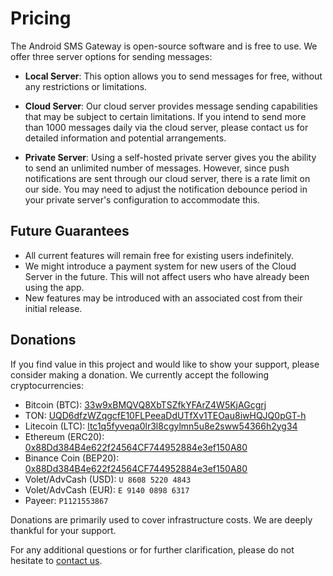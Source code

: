 # Pricing

The Android SMS Gateway is open-source software and is free to use. We offer three server options for sending messages:

- **Local Server**: This option allows you to send messages for free, without any restrictions or limitations.

- **Cloud Server**: Our cloud server provides message sending capabilities that may be subject to certain limitations. If you intend to send more than 1000 messages daily via the cloud server, please contact us for detailed information and potential arrangements.

- **Private Server**: Using a self-hosted private server gives you the ability to send an unlimited number of messages. However, since push notifications are sent through our cloud server, there is a rate limit on our side. You may need to adjust the notification debounce period in your private server's configuration to accommodate this.

## Future Guarantees

- All current features will remain free for existing users indefinitely.
- We might introduce a payment system for new users of the Cloud Server in the future. This will not affect users who have already been using the app.
- New features may be introduced with an associated cost from their initial release.

## Donations

If you find value in this project and would like to show your support, please consider making a donation. We currently accept the following cryptocurrencies:

- Bitcoin (BTC): [33w9xBMQVQ8XbTSZfkYFArZ4W5KjAGcgrj](bitcoin:33w9xBMQVQ8XbTSZfkYFArZ4W5KjAGcgrj)
- TON: [UQD6dfzWZqgcfE10FLPeeaDdUTfXv1TEOau8iwHQJQ0pGT-h](ton://transfer/UQD6dfzWZqgcfE10FLPeeaDdUTfXv1TEOau8iwHQJQ0pGT-h)
- Litecoin (LTC): [ltc1q5fyveqa0lr3l8cgylmn5u8e2sww54366h2yg34](litecoin:ltc1q5fyveqa0lr3l8cgylmn5u8e2sww54366h2yg34)
- Ethereum (ERC20): [0x88Dd384B4e622f24564CF744952884e3ef150A80](ethereum:0x88Dd384B4e622f24564CF744952884e3ef150A80)
- Binance Coin (BEP20): [0x88Dd384B4e622f24564CF744952884e3ef150A80](binance:0x88Dd384B4e622f24564CF744952884e3ef150A80)
- Volet/AdvCash (USD): `U 8608 5220 4843`
- Volet/AdvCash (EUR): `E 9140 0898 6317`
- Payeer: `P1121553867`

Donations are primarily used to cover infrastructure costs. We are deeply thankful for your support.

For any additional questions or for further clarification, please do not hesitate to [contact us](mailto:sms@capcom.me).
